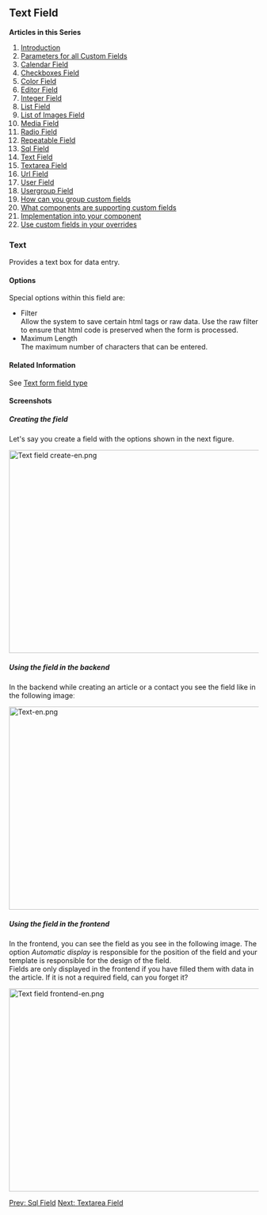 <!-- Filename: J3.x:Adding_custom_fields/Text_Field / Display title: Adding custom fields/Text Field -->

## Text Field

**Articles in this Series**

1.  [Introduction](https://docs.joomla.org/J3.x:Adding_custom_fields "Special:MyLanguage/J3.x:Adding custom fields")
2.  [Parameters for all Custom
    Fields](https://docs.joomla.org/J3.x:Adding_custom_fields/Parameters_for_all_Custom_Fields "Special:MyLanguage/J3.x:Adding custom fields/Parameters for all Custom Fields")
3.  [Calendar
    Field](https://docs.joomla.org/J3.x:Adding_custom_fields/Calendar_Field "Special:MyLanguage/J3.x:Adding custom fields/Calendar Field")
4.  [Checkboxes
    Field](https://docs.joomla.org/J3.x:Adding_custom_fields/Checkboxes_Field "Special:MyLanguage/J3.x:Adding custom fields/Checkboxes Field")
5.  [Color
    Field](https://docs.joomla.org/J3.x:Adding_custom_fields/Color_Field "Special:MyLanguage/J3.x:Adding custom fields/Color Field")
6.  [Editor
    Field](https://docs.joomla.org/J3.x:Adding_custom_fields/Editor_Field "Special:MyLanguage/J3.x:Adding custom fields/Editor Field")
7.  [Integer
    Field](https://docs.joomla.org/J3.x:Adding_custom_fields/Integer_Field "Special:MyLanguage/J3.x:Adding custom fields/Integer Field")
8.  [List
    Field](https://docs.joomla.org/J3.x:Adding_custom_fields/List_Field "Special:MyLanguage/J3.x:Adding custom fields/List Field")
9.  [List of Images
    Field](https://docs.joomla.org/J3.x:Adding_custom_fields/ListOfImages_Field "Special:MyLanguage/J3.x:Adding custom fields/ListOfImages Field")
10. [Media
    Field](https://docs.joomla.org/J3.x:Adding_custom_fields/Media_Field "Special:MyLanguage/J3.x:Adding custom fields/Media Field")
11. [Radio
    Field](https://docs.joomla.org/J3.x:Adding_custom_fields/Radio_Field "Special:MyLanguage/J3.x:Adding custom fields/Radio Field")
12. [Repeatable
    Field](https://docs.joomla.org/J3.x:Adding_custom_fields/Repeatable_Field "Special:MyLanguage/J3.x:Adding custom fields/Repeatable Field")
13. [Sql
    Field](https://docs.joomla.org/J3.x:Adding_custom_fieldshttps://docs.joomla.org/J3.x:Adding%20custom%20fields/Sql%20Field)
14. [Text
    Field](https://docs.joomla.org/J3.x:Adding_custom_fields/Text_Field "Special:MyLanguage/J3.x:Adding custom fields/Text Field")
15. [Textarea
    Field](https://docs.joomla.org/J3.x:Adding_custom_fields/Textarea_Field "Special:MyLanguage/J3.x:Adding custom fields/Textarea Field")
16. [Url
    Field](https://docs.joomla.org/J3.x:Adding_custom_fields/Url_Field "Special:MyLanguage/J3.x:Adding custom fields/Url Field")
17. [User
    Field](https://docs.joomla.org/J3.x:Adding_custom_fields/User_Field "Special:MyLanguage/J3.x:Adding custom fields/User Field")
18. [Usergroup
    Field](https://docs.joomla.org/J3.x:Adding_custom_fields/Usergroup_Field "Special:MyLanguage/J3.x:Adding custom fields/Usergroup Field")
19. [How can you group custom
    fields](https://docs.joomla.org/J3.x:Adding_custom_fields/How%CC%9E_can_you_group_custom_fields "Special:MyLanguage/J3.x:Adding custom fields/How̞ can you group custom fields")
20. [What components are supporting custom
    fields](https://docs.joomla.org/J3.x:Adding_custom_fields/What_components_are_supporting_custom_fields "Special:MyLanguage/J3.x:Adding custom fields/What components are supporting custom fields")
21. [Implementation into your
    component](https://docs.joomla.org/J3.x:Adding_custom_fields/Implement_into_your_component "Special:MyLanguage/J3.x:Adding custom fields/Implement into your component")
22. [Use custom fields in your
    overrides](https://docs.joomla.org/J3.x:Adding_custom_fields/Overrides "Special:MyLanguage/J3.x:Adding custom fields/Overrides")

### Text

Provides a text box for data entry.

#### Options

Special options within this field are:

- Filter  
  Allow the system to save certain html tags or raw data. Use the raw
  filter to ensure that html code is preserved when the form is
  processed.
- Maximum Length  
  The maximum number of characters that can be entered.

#### Related Information

See [Text form field
type](https://docs.joomla.org/Text_form_field_type "Special:MyLanguage/Text form field type")

#### Screenshots

##### Creating the field

Let's say you create a field with the options shown in the next figure.

<img
src="https://docs.joomla.org/images/thumb/0/07/Text_field_create-en.png/800px-Text_field_create-en.png"
decoding="async"
srcset="https://docs.joomla.org/images/thumb/0/07/Text_field_create-en.png/1200px-Text_field_create-en.png 1.5x, https://docs.joomla.org/images/0/07/Text_field_create-en.png 2x"
data-file-width="1291" data-file-height="661" width="800" height="410"
alt="Text field create-en.png" />

##### Using the field in the backend

In the backend while creating an article or a contact you see the field
like in the following imageː

<img
src="https://docs.joomla.org/images/thumb/2/26/Text-en.png/800px-Text-en.png"
decoding="async"
srcset="https://docs.joomla.org/images/thumb/2/26/Text-en.png/1200px-Text-en.png 1.5x, https://docs.joomla.org/images/2/26/Text-en.png 2x"
data-file-width="1291" data-file-height="661" width="800" height="410"
alt="Text-en.png" />

##### Using the field in the frontend

In the frontend, you can see the field as you see in the following
image. The option *Automatic display* is responsible for the position of
the field and your template is responsible for the design of the
field.  
Fields are only displayed in the frontend if you have filled them with
data in the article. If it is not a required field, can you forget it?

<img
src="https://docs.joomla.org/images/thumb/5/5a/Text_field_frontend-en.png/800px-Text_field_frontend-en.png"
decoding="async"
srcset="https://docs.joomla.org/images/thumb/5/5a/Text_field_frontend-en.png/1200px-Text_field_frontend-en.png 1.5x, https://docs.joomla.org/images/5/5a/Text_field_frontend-en.png 2x"
data-file-width="1291" data-file-height="661" width="800" height="410"
alt="Text field frontend-en.png" />

<a href="https://docs.joomla.org/J3.x:Adding_custom_fields/Sql_Field"
id="content-button" class="button expand success">Prev: Sql Field</a> <a
href="https://docs.joomla.org/J3.x:Adding_custom_fields/Textarea_Field"
id="content-button" class="button expand">Next: Textarea Field</a>
